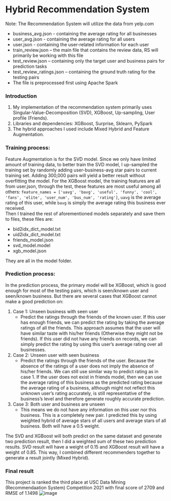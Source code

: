 # Hybrid Recommendation System

Note: The Recommendation System will utilize the data from yelp.com
- business_avg.json - containing the average rating for all businesses
- user_avg.json - containing the average rating for all users
- user.json - containing the user-related information for each user
- train_review.json – the main file that contains the review data, RS will primarily be working with this file
- test_review.json – containing only the target user and business pairs for prediction tasks
- test_review_ratings.json – containing the ground truth rating for the testing pairs
- The file is preprocessed first using Apache Spark

### Introduction

 1. My implementation of the recommendation system primarily uses Singular-Value-Decomposition (SVD), XGBoost, Up-sampling, User profile (Friends).
 2. Libraries and dependencies: XGBoost, Surprise, Sklearn, PySpark
 3. The hybrid approaches I used include Mixed Hybrid and Feature Augmentation. 

### Training process:
Feature Augmentation is for the SVD model. Since we only have limited amount of training data, to better train the SVD model, I up-sampled the training set by randomly adding user-business-avg star pairs to current training set. Adding 300,000 pairs will yield a better result without overfitting the model.
For the XGBoost model, the training features are all from user.json, through the test, these features are most useful among all others:
`feature_names = ['uavg', 'bavg', 'useful', 'funny', 'cool', 'fans', 'elite', 'user_num', 'bus_num', 'rating']`, `uavg` is the average rating of this user, while `bavg` is simply the average rating this business ever received.\
Then I trained the rest of aforementioned models separately and save them to files, these files are:
 * bid2idx_dict_model.txt
 * uid2idx_dict_model.txt
 * friends_model.json
 * svd_model.model
 * xgb_model.json

They are all in the model folder.

### Prediction process:
In the prediction process, the primary model will be XGBoost, which is good enough for most of the testing pairs, which is seen/known user and seen/known business. But there are several cases that XGBoost cannot make a good prediction on:
 1. Case 1: Unseen business with seen user
    * Predict the ratings through the friends of the known user. If this user has enough friends, we can predict the rating by taking the average ratings of all the friends. This approach assumes that the user will have similar taste with his/her friends (Otherwise they might not be friends). If this user did not have any friends on records, we can simply predict the rating by using this user’s average rating over all businesses. 
 2.	Case 2: Unseen user with seen business
    *	Predict the ratings through the friends of the user. Because the absence of the ratings of a user does not imply the absence of his/her friends. We can still use similar way to predict rating as in case 1. If the user does not exist in friends model, then we can use the average rating of this business as the predicted rating because the average rating of a business, although might not reflect this unknown user’s rating accurately, is still representative of the business’s level and therefore generate roughly accurate prediction.
 3.	Case 3: Both user and business are unseen
    * This means we do not have any information on this user nor this business. This is a completely new pair. I predicted this by using weighted hybrid of average stars of all users and average stars of all business. Both will have a 0.5 weight. 
  
The SVD and XGBoost will both predict on the same dataset and generate two prediction result, then I did a weighted sum of these two prediction results. SVD result will have a weight of 0.15 and XGBoost result will have a weight of 0.85. This way, I combined different recommenders together to generate a result jointly (Mixed Hybrid).

### Final result
This project is ranked the third place at USC Data Mining (Recommendaation System) Competition 2021 with final score of 2709 and RMSE of 1.1498
   ![image](https://user-images.githubusercontent.com/25105806/117549836-77fd4c00-aff1-11eb-82a6-0cfe6b925cd7.png)

